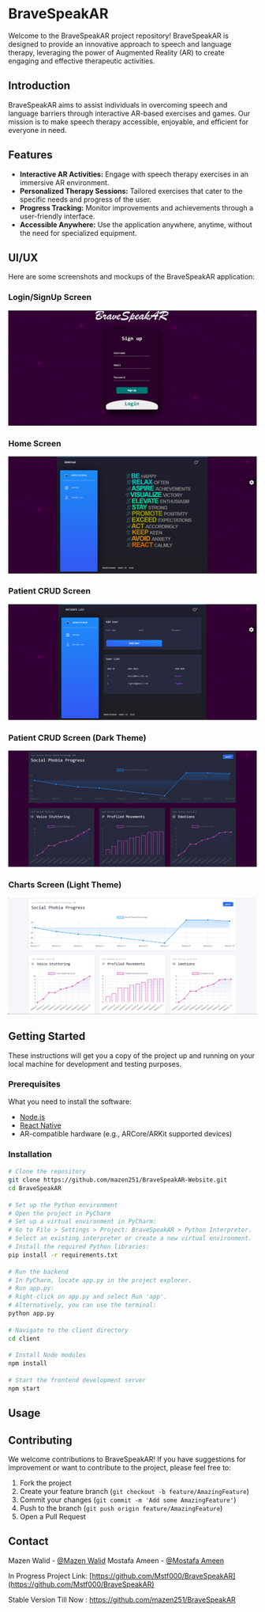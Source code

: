 # BraveSpeakAR

Welcome to the BraveSpeakAR project repository! BraveSpeakAR is designed to provide an innovative approach to speech and language therapy, leveraging the power of Augmented Reality (AR) to create engaging and effective therapeutic activities.

## Introduction

BraveSpeakAR aims to assist individuals in overcoming speech and language barriers through interactive AR-based exercises and games. Our mission is to make speech therapy accessible, enjoyable, and efficient for everyone in need.

## Features

- **Interactive AR Activities:** Engage with speech therapy exercises in an immersive AR environment.
- **Personalized Therapy Sessions:** Tailored exercises that cater to the specific needs and progress of the user.
- **Progress Tracking:** Monitor improvements and achievements through a user-friendly interface.
- **Accessible Anywhere:** Use the application anywhere, anytime, without the need for specialized equipment.

## UI/UX


Here are some screenshots and mockups of the BraveSpeakAR application:

### Login/SignUp Screen
![Login/SignUp Screen](client/public/1.png)

### Home Screen
![Home Screen](client/public/2.png)

### Patient CRUD Screen
![Patient CRUD Screen](client/public/3.png)

### Patient CRUD Screen (Dark Theme)
![Dark Theme Charts Screen](client/public/4.png)

### Charts Screen (Light Theme)
![White Theme Charts Screen](client/public/5.png)

## Getting Started

These instructions will get you a copy of the project up and running on your local machine for development and testing purposes.

### Prerequisites

What you need to install the software:

- [Node.js](https://nodejs.org/)
- [React Native](https://reactnative.dev/)
- AR-compatible hardware (e.g., ARCore/ARKit supported devices)

### Installation

```sh
# Clone the repository
git clone https://github.com/mazen251/BraveSpeakAR-Website.git
cd BraveSpeakAR

# Set up the Python environment
# Open the project in PyCharm
# Set up a virtual environment in PyCharm:
# Go to File > Settings > Project: BraveSpeakAR > Python Interpreter.
# Select an existing interpreter or create a new virtual environment.
# Install the required Python libraries:
pip install -r requirements.txt

# Run the backend
# In PyCharm, locate app.py in the project explorer.
# Run app.py:
# Right-click on app.py and select Run 'app'.
# Alternatively, you can use the terminal:
python app.py

# Navigate to the client directory
cd client

# Install Node modules
npm install

# Start the frontend development server
npm start

```
## Usage



## Contributing

We welcome contributions to BraveSpeakAR! If you have suggestions for improvement or want to contribute to the project, please feel free to:

1. Fork the project
2. Create your feature branch (`git checkout -b feature/AmazingFeature`)
3. Commit your changes (`git commit -m 'Add some AmazingFeature'`)
4. Push to the branch (`git push origin feature/AmazingFeature`)
5. Open a Pull Request

## Contact

Mazen Walid - [@Mazen Walid](https://www.linkedin.com/in/mazen-walid-225582208/)
Mostafa Ameen - [@Mostafa Ameen](https://www.linkedin.com/in/mostafa-ameen-72511a1bb/)

In Progress Project Link: [https://github.com/Mstf000/BraveSpeakAR](https://github.com/Mstf000/BraveSpeakAR)

Stable Version Till Now : https://github.com/mazen251/BraveSpeakAR




